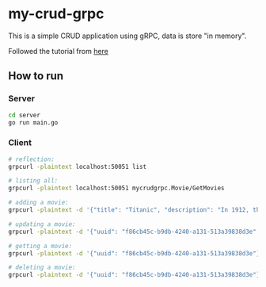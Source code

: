 # my-crud-grpc

This is a simple CRUD application using gRPC, data is store "in memory".

Followed the tutorial from [here](https://www.youtube.com/watch?v=4gsDeKVfUUI)

## How to run

### Server

```bash
cd server
go run main.go
```

### Client

```bash
# reflection:
grpcurl -plaintext localhost:50051 list

# listing all:
grpcurl -plaintext localhost:50051 mycrudgrpc.Movie/GetMovies

# adding a movie:
grpcurl -plaintext -d '{"title": "Titanic", "description": "In 1912, the Titanic, the world s most luxurious passenger ship, set out across the Atlantic for New York City. It would never see it s destination.", "director":{"name":"James","surname":"Cameron"}}' localhost:50051 mycrudgrpc.Movie/CreateMovie

# updating a movie:
grpcurl -plaintext -d '{"uuid": "f86cb45c-b9db-4240-a131-513a39838d3e", "title": "Titanic", "description": "In 1912, the Titanic, the world s most luxurious passenger ship, set out across the Atlantic for New York City. It would never see it s destination.", "director":{"name":"James","surname":"Camaleon"}}' localhost:50051 mycrudgrpc.Movie/UpdateMovie

# getting a movie:
grpcurl -plaintext -d '{"uuid": "f86cb45c-b9db-4240-a131-513a39838d3e"}' localhost:50051 mycrudgrpc.Movie/GetMovie

# deleting a movie:
grpcurl -plaintext -d '{"uuid": "f86cb45c-b9db-4240-a131-513a39838d3e"}' localhost:50051 mycrudgrpc.Movie/DeleteMovie
```

